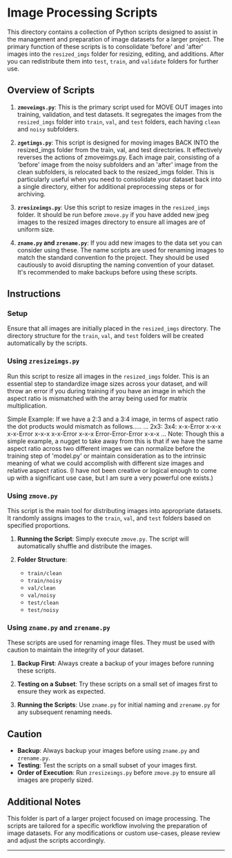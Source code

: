 # Image Processing Scripts
This directory contains a collection of Python scripts designed to assist in the management and preparation of image datasets for a larger project. The primary function of these scripts is to consolidate 'before' and 'after' images into the `resized_imgs` folder for resizing, editing, and additions. After you can redistribute them into `test`, `train`, and `validate` folders for further use.

## Overview of Scripts
1. **`zmoveimgs.py`**: This is the primary script used for MOVE OUT images into training, validation, and test datasets. It segregates the images from the `resized_imgs` folder into `train`, `val`, and `test` folders, each having `clean` and `noisy` subfolders.

2. **`zgetimgs.py`**: This script is designed for moving images BACK INTO the resized_imgs folder from the train, val, and test directories. It effectively reverses the actions of zmoveimgs.py. Each image pair, consisting of a 'before' image from the noisy subfolders and an 'after' image from the clean subfolders, is relocated back to the resized_imgs folder. This is particularly useful when you need to consolidate your dataset back into a single directory, either for additional preprocessing steps or for archiving.

3. **`zresizeimgs.py`**: Use this script to resize images in the `resized_imgs` folder. It should be run before `zmove.py` if you have added new jpeg images to the resized images directory to ensure all images are of uniform size.

4. **`zname.py` and `zrename.py`**: If you add new images to the data set you can consider using these. The name scripts are used for renaming images to match the standard convention fo the project. They should be used cautiously to avoid disrupting the naming convention of your dataset. It's recommended to make backups before using these scripts.


## Instructions
### Setup
Ensure that all images are initially placed in the `resized_imgs` directory. The directory structure for the `train`, `val`, and `test` folders will be created automatically by the scripts.

### Using `zresizeimgs.py`
Run this script to resize all images in the `resized_imgs` folder. This is an essential step to standardize image sizes across your dataset, and will throw an error if you during training if you have an image in which the aspect ratio is mismatched with the array being used for matrix multiplication. 

Simple Example: If we have a 2:3 and a 3:4 image, in terms of aspect ratio the dot products would mismatch as follows.....
...
2x3:               3x4:
x-x-Error          x-x-x
x-x-Error          x-x-x
x-x-Error          x-x-x
Error-Error-Error  x-x-x
...
Note: Though this a simple example, a nugget to take away from this is that if we have the same aspect ratio across two different images we can normalize before the training step of 'model.py' or maintain consideration as to the intrinsic meaning of what we could accomplish with different size images and relative aspect ratios. (I have not been creative or logical enough to come up with a significant use case, but I am sure a very powerful one exists.)

### Using `zmove.py`
This script is the main tool for distributing images into appropriate datasets. It randomly assigns images to the `train`, `val`, and `test` folders based on specified proportions.

1. **Running the Script**: Simply execute `zmove.py`. The script will automatically shuffle and distribute the images.

2. **Folder Structure**:
   - `train/clean`
   - `train/noisy`
   - `val/clean`
   - `val/noisy`
   - `test/clean`
   - `test/noisy`

### Using `zname.py` and `zrename.py`
These scripts are used for renaming image files. They must be used with caution to maintain the integrity of your dataset.

1. **Backup First**: Always create a backup of your images before running these scripts.

2. **Testing on a Subset**: Try these scripts on a small set of images first to ensure they work as expected.

3. **Running the Scripts**: Use `zname.py` for initial naming and `zrename.py` for any subsequent renaming needs.

## Caution
- **Backup**: Always backup your images before using `zname.py` and `zrename.py`.
- **Testing**: Test the scripts on a small subset of your images first.
- **Order of Execution**: Run `zresizeimgs.py` before `zmove.py` to ensure all images are properly sized.

## Additional Notes
This folder is part of a larger project focused on image processing. The scripts are tailored for a specific workflow involving the preparation of image datasets. For any modifications or custom use-cases, please review and adjust the scripts accordingly.

---